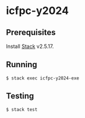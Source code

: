 # icfpc-y2024

Prerequisites
-------------
Install [Stack][stack] v2.5.17.

Running
-------
```console
$ stack exec icfpc-y2024-exe
```

Testing
-------
```console
$ stack test
```

[stack]: https://docs.haskellstack.org/en/stable/
